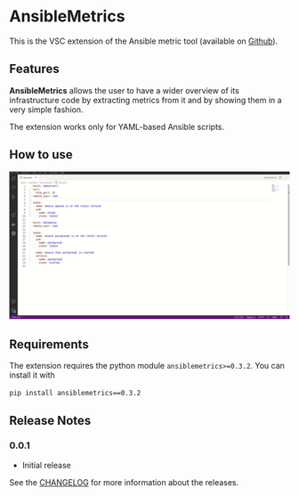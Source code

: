 # AnsibleMetrics

This is the VSC extension of the Ansible metric tool (available on [Github](https://github.com/radon-h2020/radon-ansible-metrics/)).

## Features

**AnsibleMetrics** allows the user to have a wider overview of its infrastructure code by extracting metrics from it and by showing them in a very simple fashion.

The extension works only for YAML-based Ansible scripts.


## How to use

![Alt Text](./media/AnsibleMetrics.gif)

## Requirements

The extension requires the python module ```ansiblemetrics>=0.3.2```.
You can install it with 

```pip install ansiblemetrics==0.3.2```


## Release Notes

### 0.0.1
* Initial release

See the [CHANGELOG](CHANGELOG.md) for more information about the releases.